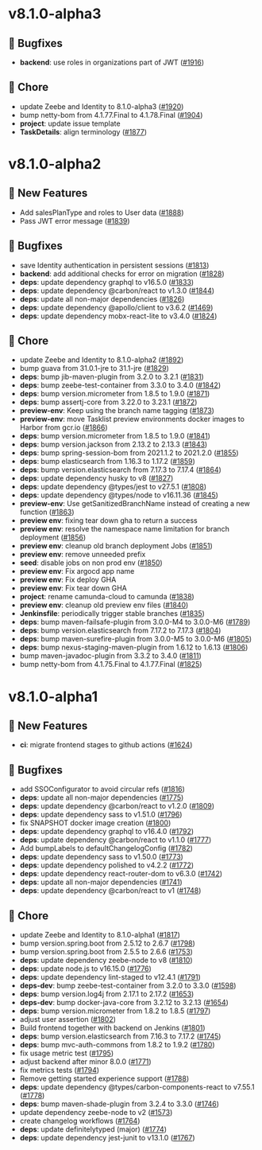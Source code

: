 # v8.1.0-alpha3
## 💊 Bugfixes
* **backend**: use roles in organizations part of JWT ([#1916](https://github.com/camunda/tasklist/issues/1916))

## 🧹 Chore
* update Zeebe and Identity to 8.1.0-alpha3 ([#1920](https://github.com/camunda/tasklist/issues/1920))
* bump netty-bom from 4.1.77.Final to 4.1.78.Final ([#1904](https://github.com/camunda/tasklist/issues/1904))
* **project**: update issue template
* **TaskDetails**: align terminology ([#1877](https://github.com/camunda/tasklist/issues/1877))
# v8.1.0-alpha2
## 🚀 New Features
* Add salesPlanType and roles to User data ([#1888](https://github.com/camunda/tasklist/issues/1888))
* Pass JWT error message ([#1839](https://github.com/camunda/tasklist/issues/1839))

## 💊 Bugfixes
* save Identity authentication in persistent sessions ([#1813](https://github.com/camunda/tasklist/issues/1813))
* **backend**: add additional checks for error on migration ([#1828](https://github.com/camunda/tasklist/issues/1828))
* **deps**: update dependency graphql to v16.5.0 ([#1833](https://github.com/camunda/tasklist/issues/1833))
* **deps**: update dependency @carbon/react to v1.3.0 ([#1844](https://github.com/camunda/tasklist/issues/1844))
* **deps**: update all non-major dependencies ([#1826](https://github.com/camunda/tasklist/issues/1826))
* **deps**: update dependency @apollo/client to v3.6.2 ([#1469](https://github.com/camunda/tasklist/issues/1469))
* **deps**: update dependency mobx-react-lite to v3.4.0 ([#1824](https://github.com/camunda/tasklist/issues/1824))

## 🧹 Chore
* update Zeebe and Identity to 8.1.0-alpha2 ([#1892](https://github.com/camunda/tasklist/issues/1892))
* bump guava from 31.0.1-jre to 31.1-jre ([#1829](https://github.com/camunda/tasklist/issues/1829))
* **deps**: bump jib-maven-plugin from 3.2.0 to 3.2.1 ([#1831](https://github.com/camunda/tasklist/issues/1831))
* **deps**: bump zeebe-test-container from 3.3.0 to 3.4.0 ([#1842](https://github.com/camunda/tasklist/issues/1842))
* **deps**: bump version.micrometer from 1.8.5 to 1.9.0 ([#1871](https://github.com/camunda/tasklist/issues/1871))
* **deps**: bump assertj-core from 3.22.0 to 3.23.1 ([#1872](https://github.com/camunda/tasklist/issues/1872))
* **preview-env**: Keep using the branch name tagging ([#1873](https://github.com/camunda/tasklist/issues/1873))
* **preview-env**: move Tasklist preview environments docker images to Harbor from gcr.io ([#1866](https://github.com/camunda/tasklist/issues/1866))
* **deps**: bump version.micrometer from 1.8.5 to 1.9.0 ([#1841](https://github.com/camunda/tasklist/issues/1841))
* **deps**: bump version.jackson from 2.13.2 to 2.13.3 ([#1843](https://github.com/camunda/tasklist/issues/1843))
* **deps**: bump spring-session-bom from 2021.1.2 to 2021.2.0 ([#1855](https://github.com/camunda/tasklist/issues/1855))
* **deps**: bump elasticsearch from 1.16.3 to 1.17.2 ([#1859](https://github.com/camunda/tasklist/issues/1859))
* **deps**: bump version.elasticsearch from 7.17.3 to 7.17.4 ([#1864](https://github.com/camunda/tasklist/issues/1864))
* **deps**: update dependency husky to v8 ([#1827](https://github.com/camunda/tasklist/issues/1827))
* **deps**: update dependency @types/jest to v27.5.1 ([#1808](https://github.com/camunda/tasklist/issues/1808))
* **deps**: update dependency @types/node to v16.11.36 ([#1845](https://github.com/camunda/tasklist/issues/1845))
* **preview-env**: Use getSanitizedBranchName instead of creating a new function ([#1863](https://github.com/camunda/tasklist/issues/1863))
* **preview env**: fixing tear down gha to return a success
* **preview env**: resolve the namespace name limitation for branch deployment ([#1856](https://github.com/camunda/tasklist/issues/1856))
* **preview env**: cleanup old branch deployment Jobs ([#1851](https://github.com/camunda/tasklist/issues/1851))
* **preview env**: remove  unneeded prefix
* **seed**: disable jobs on non prod env ([#1850](https://github.com/camunda/tasklist/issues/1850))
* **preview env**: Fix argocd app name
* **preview env**: Fix deploy GHA
* **preview env**: Fix tear down GHA
* **project**: rename camunda-cloud to camunda ([#1838](https://github.com/camunda/tasklist/issues/1838))
* **preview env**: cleanup old preview env files ([#1840](https://github.com/camunda/tasklist/issues/1840))
* **Jenkinsfile**: periodically trigger stable branches ([#1835](https://github.com/camunda/tasklist/issues/1835))
* **deps**: bump maven-failsafe-plugin from 3.0.0-M4 to 3.0.0-M6 ([#1789](https://github.com/camunda/tasklist/issues/1789))
* **deps**: bump version.elasticsearch from 7.17.2 to 7.17.3 ([#1804](https://github.com/camunda/tasklist/issues/1804))
* **deps**: bump maven-surefire-plugin from 3.0.0-M5 to 3.0.0-M6 ([#1805](https://github.com/camunda/tasklist/issues/1805))
* **deps**: bump nexus-staging-maven-plugin from 1.6.12 to 1.6.13 ([#1806](https://github.com/camunda/tasklist/issues/1806))
* bump maven-javadoc-plugin from 3.3.2 to 3.4.0 ([#1811](https://github.com/camunda/tasklist/issues/1811))
* bump netty-bom from 4.1.75.Final to 4.1.77.Final ([#1825](https://github.com/camunda/tasklist/issues/1825))
# v8.1.0-alpha1
## 🚀 New Features
* **ci**: migrate frontend stages to github actions ([#1624](https://github.com/camunda-cloud/tasklist/issues/1624))

## 💊 Bugfixes
* add SSOConfigurator to avoid circular refs ([#1816](https://github.com/camunda-cloud/tasklist/issues/1816))
* **deps**: update all non-major dependencies ([#1775](https://github.com/camunda-cloud/tasklist/issues/1775))
* **deps**: update dependency @carbon/react to v1.2.0 ([#1809](https://github.com/camunda-cloud/tasklist/issues/1809))
* **deps**: update dependency sass to v1.51.0 ([#1796](https://github.com/camunda-cloud/tasklist/issues/1796))
* fix SNAPSHOT docker image creation ([#1800](https://github.com/camunda-cloud/tasklist/issues/1800))
* **deps**: update dependency graphql to v16.4.0 ([#1792](https://github.com/camunda-cloud/tasklist/issues/1792))
* **deps**: update dependency @carbon/react to v1.1.0 ([#1777](https://github.com/camunda-cloud/tasklist/issues/1777))
* Add bumpLabels to defaultChangelogConfig ([#1782](https://github.com/camunda-cloud/tasklist/issues/1782))
* **deps**: update dependency sass to v1.50.0 ([#1773](https://github.com/camunda-cloud/tasklist/issues/1773))
* **deps**: update dependency polished to v4.2.2 ([#1772](https://github.com/camunda-cloud/tasklist/issues/1772))
* **deps**: update dependency react-router-dom to v6.3.0 ([#1742](https://github.com/camunda-cloud/tasklist/issues/1742))
* **deps**: update all non-major dependencies ([#1741](https://github.com/camunda-cloud/tasklist/issues/1741))
* **deps**: update dependency @carbon/react to v1 ([#1748](https://github.com/camunda-cloud/tasklist/issues/1748))

## 🧹 Chore
* update Zeebe and Identity to 8.1.0-alpha1 ([#1817](https://github.com/camunda-cloud/tasklist/issues/1817))
* bump version.spring.boot from 2.5.12 to 2.6.7 ([#1798](https://github.com/camunda-cloud/tasklist/issues/1798))
* bump version.spring.boot from 2.5.5 to 2.6.6 ([#1753](https://github.com/camunda-cloud/tasklist/issues/1753))
* **deps**: update dependency zeebe-node to v8 ([#1810](https://github.com/camunda-cloud/tasklist/issues/1810))
* **deps**: update node.js to v16.15.0 ([#1776](https://github.com/camunda-cloud/tasklist/issues/1776))
* **deps**: update dependency lint-staged to v12.4.1 ([#1791](https://github.com/camunda-cloud/tasklist/issues/1791))
* **deps-dev**: bump zeebe-test-container from 3.2.0 to 3.3.0 ([#1598](https://github.com/camunda-cloud/tasklist/issues/1598))
* **deps**: bump version.log4j from 2.17.1 to 2.17.2 ([#1653](https://github.com/camunda-cloud/tasklist/issues/1653))
* **deps-dev**: bump docker-java-core from 3.2.12 to 3.2.13 ([#1654](https://github.com/camunda-cloud/tasklist/issues/1654))
* **deps**: bump version.micrometer from 1.8.2 to 1.8.5 ([#1797](https://github.com/camunda-cloud/tasklist/issues/1797))
* adjust user assertion ([#1802](https://github.com/camunda-cloud/tasklist/issues/1802))
* Build frontend together with backend on Jenkins ([#1801](https://github.com/camunda-cloud/tasklist/issues/1801))
* **deps**: bump version.elasticsearch from 7.16.3 to 7.17.2 ([#1745](https://github.com/camunda-cloud/tasklist/issues/1745))
* **deps**: bump mvc-auth-commons from 1.8.2 to 1.9.2 ([#1780](https://github.com/camunda-cloud/tasklist/issues/1780))
* fix usage metric test ([#1795](https://github.com/camunda-cloud/tasklist/issues/1795))
* adjust backend after minor 8.0.0 ([#1771](https://github.com/camunda-cloud/tasklist/issues/1771))
* fix metrics tests ([#1794](https://github.com/camunda-cloud/tasklist/issues/1794))
* Remove getting started experience support ([#1788](https://github.com/camunda-cloud/tasklist/issues/1788))
* **deps**: update dependency @types/carbon-components-react to v7.55.1 ([#1778](https://github.com/camunda-cloud/tasklist/issues/1778))
* **deps**: bump maven-shade-plugin from 3.2.4 to 3.3.0 ([#1746](https://github.com/camunda-cloud/tasklist/issues/1746))
* update dependency zeebe-node to v2 ([#1573](https://github.com/camunda-cloud/tasklist/issues/1573))
* create changelog workflows ([#1764](https://github.com/camunda-cloud/tasklist/issues/1764))
* **deps**: update definitelytyped (major) ([#1774](https://github.com/camunda-cloud/tasklist/issues/1774))
* **deps**: update dependency jest-junit to v13.1.0 ([#1767](https://github.com/camunda-cloud/tasklist/issues/1767))
